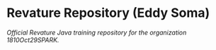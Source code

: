 # Revature Repository (Eddy Soma)
*Official Revature Java training repository for the organization 1810Oct29SPARK.*